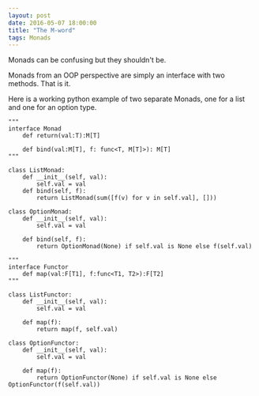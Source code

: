 ```yaml
---
layout: post
date: 2016-05-07 18:00:00
title: "The M-word"
tags: Monads
---
```


Monads can be confusing but they shouldn't be.

Monads from an OOP perspective are simply an interface with two methods. That is it.

Here is a working python example of two separate Monads, one for a list and one for an option type. 

    """
    interface Monad
        def return(val:T):M[T]

        def bind(val:M[T], f: func<T, M[T]>): M[T]
    """

    class ListMonad:
        def __init__(self, val):
            self.val = val
        def bind(self, f):
            return ListMonad(sum([f(v) for v in self.val], []))

    class OptionMonad:
        def __init__(self, val):
            self.val = val

        def bind(self, f):
            return OptionMonad(None) if self.val is None else f(self.val) 

    """
    interface Functor
        def map(val:F[T1], f:func<T1, T2>):F[T2]
    """

    class ListFunctor:
        def __init__(self, val):
            self.val = val

        def map(f):
            return map(f, self.val)

    class OptionFunctor:
        def __init__(self, val):
            self.val = val

        def map(f):
            return OptionFunctor(None) if self.val is None else OptionFunctor(f(self.val))
